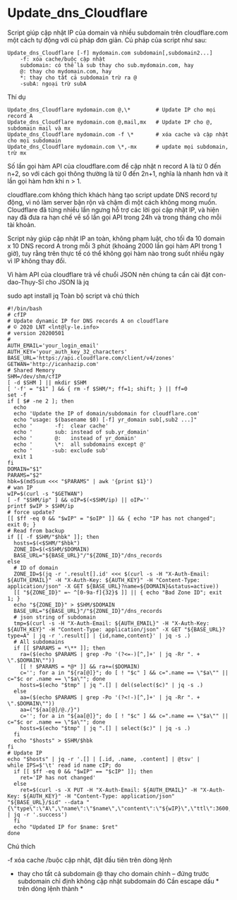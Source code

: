 # Update_dns_Cloudflare
Script giúp cập nhật IP của domain và nhiều subdomain trên cloudflare.com một cách tự động với cú pháp đơn giản.
Cú pháp của script như sau:
```
Update_dns_Cloudflare [-f] mydomain.com subdomain[,subdomain2...]
    -f: xóa cache/buộc cập nhật
    subdomain: có thể là sub thay cho sub.mydomain.com, hay
    @: thay cho mydomain.com, hay
    *: thay cho tất cả subdomain trừ ra @
    -subA: ngoại trừ subA
  ```
  
  Thí dụ
```
Update_dns_Cloudflare mydomain.com @,\*        # Update IP cho mọi record A
Update_dns_Cloudflare mydomain.com @,mail,mx   # Update IP cho @, subdomain mail và mx
Update_dns_Cloudflare mydomain.com -f \*       # xóa cache và cập nhật cho mọi subdomain
Update_dns_Cloudflare mydomain.com \*,-mx      # update mọi subdomain, trừ mx
```
Số lần gọi hàm API của cloudflare.com để cập nhật n record A là từ 0 đến n+2, so với cách gọi thông thường là từ 0 đến 2n+1, nghĩa là nhanh hơn và ít lần gọi hàm hơn khi n > 1.

cloudflare.com không thích khách hàng tạo script update DNS record tự động, vì nó làm server bận rộn và chậm đi một cách không mong muốn. Cloudflare đã từng nhiều lần ngưng hỗ trợ các lời gọi cập nhật IP, và hiện nay đã đưa ra hạn chế về số lần gọi API trong 24h và trong tháng cho mỗi tài khoản.

Script này giúp cập nhật IP an toàn, không phạm luật, cho tối đa 10 domain x 10 DNS record A trong mỗi 3 phút (khoảng 2000 lần gọi hàm API trong 1 giờ), tuy rằng trên thực tế có thể không gọi hàm nào trong suốt nhiều ngày vì IP không thay đổi.

Vì hàm API của cloudflare trả về chuổi JSON nên chúng ta cần cài đặt con-dao-Thụy-Sĩ cho JSON là jq

sudo apt install jq
Toàn bộ script và chú thích
```
#!/bin/bash
# cfIP
# Update dynamic IP for DNS records A on cloudflare
# © 2020 LNT <lnt@ly-le.info>
# version 20200501
#
AUTH_EMAIL='your_login_email'
AUTH_KEY='your_auth_key_32_characters'
BASE_URL='https://api.cloudflare.com/client/v4/zones'
GETWAN='http://icanhazip.com'
# Shared Memory
SHM=/dev/shm/cfIP
[ -d $SHM ] || mkdir $SHM
[ '-f' = "$1" ] && { rm -f $SHM/*; ff=1; shift; } || ff=0
set -f
if [ $# -ne 2 ]; then
  echo
  echo 'Update the IP of domain/subdomain for cloudflare.com'
  echo "usage: $(basename $0) [-f] yr_domain sub[,sub2 ...]"
  echo '       -f:  clear cache'
  echo '       sub: instead of sub.yr_domain'
  echo '       @:   instead of yr_domain'
  echo '       \*:  all subdomains except @'
  echo '      -sub: exclude sub'
  exit 1
fi
DOMAIN="$1"
PARAMS="$2"
hbk=$(md5sum <<< "$PARAMS" | awk '{print $1}')
# wan IP
wIP=$(curl -s "$GETWAN")
[ -f "$SHM/ip" ] && oIP=$(<$SHM/ip) || oIP=''
printf $wIP > $SHM/ip
# force update?
[[ $ff -eq 0 && "$wIP" = "$oIP" ]] && { echo "IP has not changed"; exit 0; }
# Read from backup
if [[ -f $SHM/"$hbk" ]]; then
  hosts=$(<$SHM/"$hbk")
  ZONE_ID=$(<$SHM/$DOMAIN)
  BASE_URL="${BASE_URL}"/"${ZONE_ID}"/dns_records
else
  # ID of domain
  ZONE_ID=$(jq -r '.result[].id' <<< $(curl -s -H "X-Auth-Email: ${AUTH_EMAIL}" -H "X-Auth-Key: ${AUTH_KEY}" -H "Content-Type: application/json" -X GET ${BASE_URL}?name=${DOMAIN}&status=active))
  [[ "${ZONE_ID}" =~ ^[0-9a-f]{32}$ ]] || { echo "Bad Zone ID"; exit 1; }
  echo "${ZONE_ID}" > $SHM/$DOMAIN
  BASE_URL="${BASE_URL}"/"${ZONE_ID}"/dns_records
  # json string of subdomain
  tmp=$(curl -s -H "X-Auth-Email: ${AUTH_EMAIL}" -H "X-Auth-Key: ${AUTH_KEY}" -H "Content-Type: application/json" -X GET "${BASE_URL}?type=A" | jq -r '.result[] | {id,name,content}' | jq -s .)
  # All subdomains
  if [[ $PARAMS = *\** ]]; then
    ra=($(echo $PARAMS | grep -Po '(?<=-)[^,]+' | jq -Rr ". + \".$DOMAIN\""))
    [[ ! $PARAMS = *@* ]] && ra+=($DOMAIN)
    c=''; for a in "${ra[@]}"; do [ ! "$c" ] && c=".name == \"$a\"" || c="$c or .name == \"$a\""; done
    hosts=$(echo "$tmp" | jq ".[] | del(select($c)" | jq -s .)
  else
    aa=($(echo $PARAMS | grep -Po '(?<!-)[^,]+' | jq -Rr ". + \".$DOMAIN\""))
    aa=("${aa[@]/@./}")
    c=''; for a in "${aa[@]}"; do [ ! "$c" ] && c=".name == \"$a\"" || c="$c or .name == \"$a\""; done
    hosts=$(echo "$tmp" | jq ".[] | select($c)" | jq -s .)
  fi
  echo "$hosts" > $SHM/$hbk
fi
# Update IP
echo "$hosts" | jq -r '.[] | [.id, .name, .content] | @tsv' |
while IPS=$'\t' read id name cIP; do
  if [[ $ff -eq 0 && "$wIP" == "$cIP" ]]; then
    ret='IP has not changed'
  else
    ret=$(curl -s -X PUT -H "X-Auth-Email: ${AUTH_EMAIL}" -H "X-Auth-Key: ${AUTH_KEY}" -H "Content-Type: application/json" "${BASE_URL}/$id" --data "{\"type\":\"A\",\"name\":\"$name\",\"content\":\"${wIP}\",\"ttl\":3600,\"proxied\":false}" | jq -r '.success')
  fi
  echo "Updated IP for $name: $ret"
done
```

Chú thích

-f xóa cache /buộc cập nhật, đặt đầu tiên trên dòng lệnh
* thay cho tất cả subdomain
@ thay cho domain chính
– đứng trước subdomain chỉ định không cập nhật subdomain đó
Cần escape dấu * trên dòng lệnh thành \*
